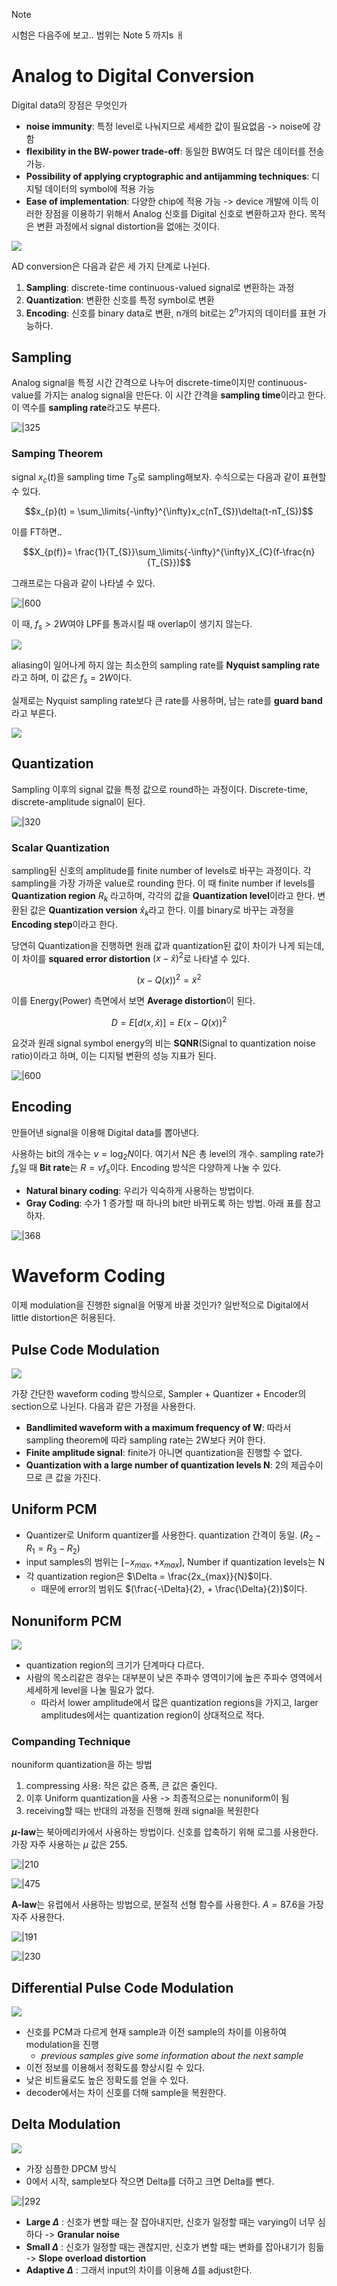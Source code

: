> [!note]
> 시험은 다음주에 보고.. 
> 범위는 Note 5 까지s
ㅐ

# Analog to Digital Conversion

Digital data의 장점은 무엇인가
- **noise immunity**: 특정 level로 나눠지므로 세세한 값이 필요없음 -> noise에 강함
- **flexibility in the BW-power trade-off**: 동일한 BW여도 더 많은 데이터를 전송가능.
- **Possibility of applying cryptographic and antijamming techniques**: 디지털 데이터의 symbol에 적용 가능
- **Ease of implementation**: 다양한 chip에 적용 가능 -> device 개발에 이득
이러한 장점을 이용하기 위해서 Analog 신호를 Digital 신호로 변환하고자 한다. 목적은 변환 과정에서 signal distortion을 없애는 것이다.

![](https://i.imgur.com/b9Q0x0S.png)

AD conversion은 다음과 같은 세 가지 단계로 나뉜다.
1. **Sampling**: discrete-time continuous-valued signal로 변환하는 과정
2. **Quantization**: 변환한 신호를 특정 symbol로 변환
3. **Encoding**: 신호를 binary data로 변환, n개의 bit로는 $2^n$가지의 데이터를 표현 가능하다.

## Sampling

Analog signal을 특정 시간 간격으로 나누어 discrete-time이지만 continuous-value를 가지는 analog signal을 만든다. 이 시간 간격을 **sampling time**이라고 한다. 이 역수를 **sampling rate**라고도 부른다.

![|325](https://i.imgur.com/BL1xcYq.png)

### Samping Theorem

signal $x_{c}(t)$을 sampling time $T_{S}$로 sampling해보자. 수식으로는 다음과 같이 표현할 수 있다.

$$x_{p}(t) = \sum_\limits{-\infty}^{\infty}x_c(nT_{S})\delta(t-nT_{S})$$

이를 FT하면..

$$X_{p(f)}= \frac{1}{T_{S}}\sum_\limits{-\infty}^{\infty}X_{C}(f-\frac{n}{T_{S}})$$

그래프로는 다음과 같이 나타낼 수 있다.

![|600](https://i.imgur.com/ejMDTfq.png)

이 때, $f_{s}> 2W$여야 LPF를 통과시킬 때 overlap이 생기지 않는다.

![](https://i.imgur.com/eFCnJiq.png)

aliasing이 일어나게 하지 않는 최소한의 sampling rate를 **Nyquist sampling rate**라고 하며, 이 값은 $f_{s} = 2W$이다. 

실제로는 Nyquist sampling rate보다 큰 rate를 사용하며, 남는 rate를 **guard band**라고 부른다. 

![](https://i.imgur.com/7mSq4Wi.png)

## Quantization

Sampling 이후의 signal 값을 특정 값으로 round하는 과정이다. Discrete-time, discrete-amplitude signal이 된다. 

![|320](https://i.imgur.com/ei1qhee.png)

### Scalar Quantization

sampling된 신호의 amplitude를 finite number of levels로 바꾸는 과정이다. 각 sampling을 가장 가까운 value로 rounding 한다. 
이 때 finite number if levels를 **Quantization region** $R_k$ 라고하며, 각각의 값을 **Quantization level**이라고 한다. 변환된 값은 **Quantization version** $\hat{x}_k$라고 한다. 이를 binary로 바꾸는 과정을 **Encoding step**이라고 한다. 

당연히 Quantization을 진행하면 원래 값과 quantization된 값이 차이가 나게 되는데, 이 차이를 **squared error distortion** $(x-\hat{x})^2$로 나타낼 수 있다. 

$$(x - Q(x))^{2}= \tilde{x}^2$$

이를 Energy(Power) 측면에서 보면 **Average distortion**이 된다.

$$D = E[d(x, \hat{x})] = E(x-Q(x))^2$$

요것과 원래 signal symbol energy의 비는 **SQNR**(Signal to quantization noise ratio)이라고 하며, 이는 디지털 변환의 성능 지표가 된다.

![|600](https://i.imgur.com/ONg0xNy.png)

## Encoding

만들어낸 signal을 이용해 Digital data를 뽑아낸다. 

사용하는 bit의 개수는 $v = \log_2{N}$이다. 여기서 N은 총 level의 개수. 
sampling rate가 $f_s$일 때 **Bit rate**는 $R = vf_s$이다.
Encoding 방식은 다양하게 나눌 수 있다.
- **Natural binary coding**: 우리가 익숙하게 사용하는 방법이다. 
- **Gray Coding**: 수가 1 증가할 때 하나의 bit만 바뀌도록 하는 방법. 아래 표를 참고하자.

![|368](https://i.imgur.com/BqCx8HT.png)

# Waveform Coding

이제 modulation을 진행한 signal을 어떻게 바꿀 것인가? 일반적으로 Digital에서 little distortion은 허용된다. 

## Pulse Code Modulation

![](https://i.imgur.com/afVbVLS.png)

가장 간단한 waveform coding 방식으로, Sampler + Quantizer + Encoder의 section으로 나뉜다.
다음과 같은 가정을 사용한다.
- **Bandlimited waveform with a maximum frequency of W**: 따라서 sampling theorem에 따라 sampling rate는 2W보다 커야 한다.
- **Finite amplitude signal**: finite가 아니면 quantization을 진행할 수 없다.
- **Quantization with a large number of quantization levels N**: 2의 제곱수이므로 큰 값을 가진다.

## Uniform PCM

- Quantizer로 Uniform quantizer를 사용한다. quantization 간격이 동일. ($R_{2}-R_{1} =R_{3}-R_{2}$)
- input samples의 범위는 $[-x_{max},+x_{max}]$, Number if quantization levels는 N
- 각 quantization region은 $\Delta = \frac{2x_{max}}{N}$이다. 
	- 때문에 error의 범위도 $(\frac{-\Delta}{2}, + \frac{\Delta}{2})$이다.

## Nonuniform PCM

![](https://i.imgur.com/hrSVUmq.png)

- quantization region의 크기가 단계마다 다르다. 
- 사람의 목소리같은 경우는 대부분이 낮은 주파수 영역이기에 높은 주파수 영역에서 세세하게 level을 나눌 필요가 없다.
	- 따라서 lower amplitude에서 많은 quantization regions을 가지고, larger amplitudes에서는 quantization region이 상대적으로 적다.

### Companding Technique

nouniform quantization을 하는 방법
1. compressing 사용: 작은 값은 증폭, 큰 값은 줄인다. 
2. 이후 Uniform quantization을 사용 -> 최종적으로는 nonuniform이 됨
3. receiving할 때는 반대의 과정을 진행해 원래 signal을 복원한다

**$\mu$-law**는 북아메리카에서 사용하는 방법이다. 신호를 압축하기 위해 로그를 사용한다. 가장 자주 사용하는 $\mu$ 값은 255.

![|210](https://i.imgur.com/v8UYRdq.png)

![|475](https://i.imgur.com/C9OQEjZ.png)

**A-law**는 유럽에서 사용하는 방법으로, 분절적 선형 함수를 사용한다. $A=87.6$을 가장 자주 사용한다.

![|191](https://i.imgur.com/PLyJsSc.png)

![|230](https://i.imgur.com/VS81Wzo.png)

## Differential Pulse Code Modulation

![](https://i.imgur.com/F3lYEAT.png)

- 신호를 PCM과 다르게 현재 sample과 이전 sample의 차이를 이용하여 modulation을 진행
	- *previous samples give some information about the next sample*
- 이전 정보를 이용해서 정확도를 향상시킬 수 있다.
- 낮은 비트율로도 높은 정확도를 얻을 수 있다.
- decoder에서는 차이 신호를 더해 sample을 복원한다.

## Delta Modulation

![](https://i.imgur.com/VuO3Hce.png)

- 가장 심플한 DPCM 방식 
- 0에서 시작, sample보다 작으면 Delta를 더하고 크면 Delta를 뺀다.

![|292](https://i.imgur.com/TjIsdNR.png)
- **Large $\Delta$** : 신호가 변할 때는 잘 잡아내지만, 신호가 일정할 때는 varying이 너무 심하다 -> **Granular noise**
- **Small $\Delta$** : 신호가 일정할 때는 괜찮지만, 신호가 변할 때는 변화를 잡아내기가 힘듦 -> **Slope overload distortion**
- **Adaptive $\Delta$** : 그래서 input의 차이를 이용해 $\Delta$를 adjust한다.